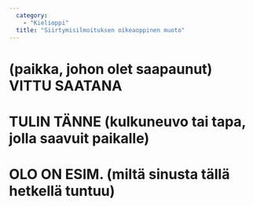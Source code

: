 ```yaml
---
  category: 
    - "Kielioppi"
  title: "Siirtymisilmoituksen oikeaoppinen muoto"
---
```

# (paikka, johon olet saapaunut) VITTU SAATANA
# TULIN TÄNNE (kulkuneuvo tai tapa, jolla saavuit paikalle)
# OLO ON ESIM. (miltä sinusta tällä hetkellä tuntuu)